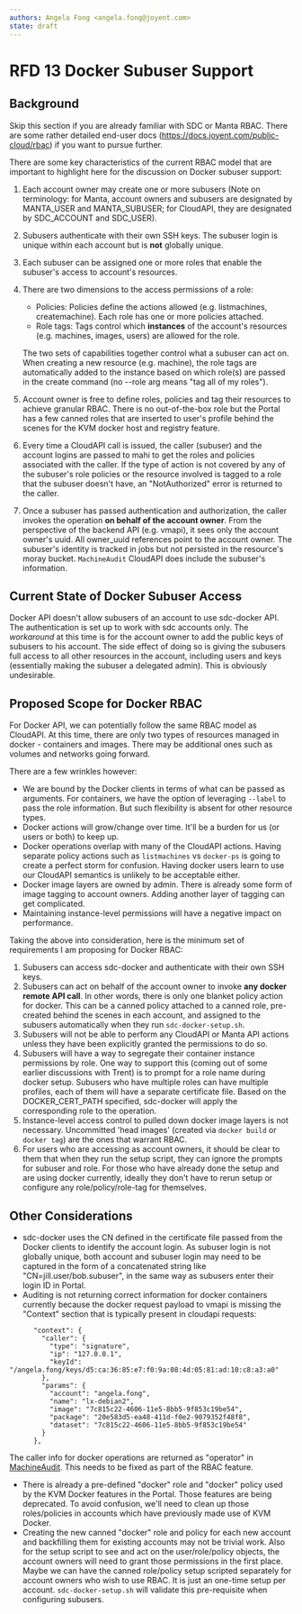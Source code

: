 ```yaml
---
authors: Angela Fong <angela.fong@joyent.com>
state: draft
---
```


# RFD 13 Docker Subuser Support

## Background

Skip this section if you are already familiar with SDC or Manta RBAC. There are
some rather detailed end-user docs (https://docs.joyent.com/public-cloud/rbac)
if you want to pursue further.

There are some key characteristics of the current RBAC model that are
important to highlight here for the discussion on Docker subuser support:

1. Each account owner may create one or more subusers (Note on terminology:
   for Manta, account owners and subusers are designated by MANTA_USER and
   MANTA_SUBUSER; for CloudAPI, they are designated by SDC_ACCOUNT and SDC_USER).
2. Subusers authenticate with their own SSH keys. The subuser login is unique
   within each account but is **not** globally unique.
3. Each subuser can be assigned one or more roles that enable the subuser's
   access to account's resources.
4. There are two dimensions to the access permissions of a role:
   - Policies: Policies define the actions allowed (e.g. listmachines,
     createmachine). Each role has one or more policies attached.
   - Role tags: Tags control which **instances** of the account's resources
     (e.g. machines, images, users) are allowed for the role.

   The two sets of capabilities together control what a subuser can act on.
   When creating a new resource (e.g. machine), the role tags are automatically
   added to the instance based on which role(s) are passed in the create
   command (no --role arg means "tag all of my roles").
5. Account owner is free to define roles, policies and tag their resources to
   achieve granular RBAC. There is no out-of-the-box role but the Portal has a few
   canned roles that are inserted to user's profile behind the scenes for the
   KVM docker host and registry feature.
6. Every time a CloudAPI call is issued, the caller (subuser) and the account
   logins are passed to mahi to get the roles and policies associated with
   the caller. If the type of action is not covered by any of the subuser's
   role policies or the resource involved is tagged to a role that the subuser
   doesn't have, an "NotAuthorized" error is returned to the caller.
7. Once a subuser has passed authentication and authorization, the caller invokes
   the operation **on behalf of the account owner**. From the perspective of the
   backend API (e.g. vmapi), it sees only the account owner's uuid. All owner_uuid
   references point to the account owner. The subuser's identity is tracked
   in jobs but not persisted in the resource's moray bucket. `MachineAudit`
   CloudAPI does include the subuser's information.


## Current State of Docker Subuser Access

Docker API doesn't allow subusers of an account to use sdc-docker API. The
authentication is set up to work with sdc accounts only. The *workaround* at
this time is for the account owner to add the public keys of subusers to his
account. The side effect of doing so is giving the subusers full access to
all other resources in the account, including users and keys (essentially
making the subuser a delegated admin). This is obviously undesirable.


## Proposed Scope for Docker RBAC

For Docker API, we can potentially follow the same RBAC model as CloudAPI.
At this time, there are only two types of resources managed in docker -
containers and images. There may be additional ones such as volumes and
networks going forward.

There are a few wrinkles however:
- We are bound by the Docker clients in terms of what can be passed as
  arguments. For containers, we have the option of leveraging `--label`
  to pass the role information. But such flexibility is absent for other
  resource types.
- Docker actions will grow/change over time. It'll be a burden for us
  (or users or both) to keep up.
- Docker operations overlap with many of the CloudAPI actions. Having
  separate policy actions such as `listmachines` vs `docker-ps` is going
  to create a perfect storm for confusion. Having docker users learn to
  use our CloudAPI semantics is unlikely to be acceptable either.
- Docker image layers are owned by admin. There is already some form of
  image tagging to account owners. Adding another layer of tagging can
  get complicated.
- Maintaining instance-level permissions will have a negative impact
  on performance.

Taking the above into consideration, here is the minimum set of requirements
I am proposing for Docker RBAC:

1. Subusers can access sdc-docker and authenticate with their own SSH keys.
2. Subusers can act on behalf of the account owner to invoke **any docker remote
   API call**. In other words, there is only one blanket policy action for docker.
   This can be a canned policy attached to a canned role, pre-created behind
   the scenes in each account, and assigned to the subusers automatically
   when they run `sdc-docker-setup.sh`.
3. Subusers will not be able to perform any CloudAPI or Manta API actions unless
   they have been explicitly granted the permissions to do so.
4. Subusers will have a way to segregate their container instance permissions
   by role. One way to support this (coming out of some earlier discussions with
   Trent) is to prompt for a role name during docker setup. Subusers who have
   multiple roles can have multiple profiles, each of them will have a separate
   certificate file. Based on the DOCKER_CERT_PATH specified, sdc-docker will
   apply the corresponding role to the operation.
5. Instance-level access control to pulled down docker image layers is not
   necessary. Uncommitted 'head images' (created via `docker build` or `docker tag`)
   are the ones that warrant RBAC.
6. For users who are accessing as account owners, it should be clear to them
   that when they run the setup script, they can ignore the prompts for
   subuser and role. For those who have already done the setup and are
   using docker currently, ideally they don't have to rerun setup or configure
   any role/policy/role-tag for themselves.


## Other Considerations

- sdc-docker uses the CN defined in the certificate file passed from the
  Docker clients to identify the account login. As subuser login is not
  globally unique, both account and subuser login may need to be captured
  in the form of a concatenated string like "CN=jill.user/bob.subuser",
  in the same way as subusers enter their login ID in Portal.
- Auditing is not returning correct information for docker containers
  currently because the docker request payload to vmapi is missing the
  "Context" section that is typically present in cloudapi requests:
`````
      "context": {
        "caller": {
          "type": "signature",
          "ip": "127.0.0.1",
          "keyId": "/angela.fong/keys/d5:ca:36:85:e7:f0:9a:08:4d:05:81:ad:10:c8:a3:a0"
        },
        "params": {
          "account": "angela.fong",
          "name": "lx-debian2",
          "image": "7c815c22-4606-11e5-8bb5-9f853c19be54",
          "package": "20e583d5-ea48-411d-f0e2-9079352f48f8",
          "dataset": "7c815c22-4606-11e5-8bb5-9f853c19be54"
        }
      },
`````

  The caller info for docker operations are returned as "operator" in
  [MachineAudit](https://github.com/joyent/sdc-cloudapi/blob/master/lib/audit.js#L74-L81).
  This needs to be fixed as part of the RBAC feature.
  
- There is already a pre-defined "docker" role and "docker" policy used by
  the KVM Docker features in the Portal. Those features are being deprecated.
  To avoid confusion, we'll need to clean up those roles/policies in accounts
  which have previously made use of KVM Docker.
- Creating the new canned "docker" role and policy for each new account and
  backfilling them for existing accounts may not be trivial work. Also for the
  setup script to see and act on the user/role/policy objects, the account owners
  will need to grant those permissions in the first place. Maybe we can have
  the canned role/policy setup scripted separately for account owners who
  wish to use RBAC. It is just an one-time setup per account. `sdc-docker-setup.sh`
  will validate this pre-requisite when configuring subusers.

